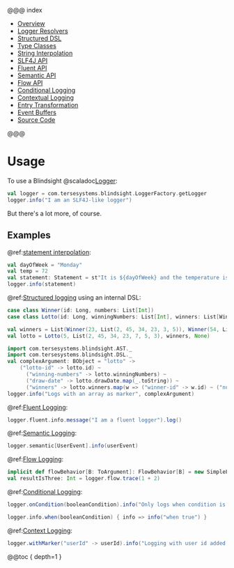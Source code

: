 @@@ index

* [Overview](overview.md)
* [Logger Resolvers](resolvers.md)
* [Structured DSL](dsl.md)
* [Type Classes](typeclasses.md)
* [String Interpolation](interpolation.md)
* [SLF4J API](slf4j.md)
* [Fluent API](fluent.md)
* [Semantic API](semantic.md)
* [Flow API](flow.md)
* [Conditional Logging](conditional.md)
* [Contextual Logging](context.md)
* [Entry Transformation](transform.md)
* [Event Buffers](buffer.md)
* [Source Code](sourcecode.md)

@@@

# Usage

To use a Blindsight @scaladoc[Logger](com.tersesystems.blindsight.Logger):

```scala
val logger = com.tersesystems.blindsight.LoggerFactory.getLogger
logger.info("I am an SLF4J-like logger")
```

But there's a lot more, of course.  

## Examples

@ref:[statement interpolation](interpolation.md):

```scala
val dayOfWeek = "Monday"
val temp = 72 
val statement: Statement = st"It is ${dayOfWeek} and the temperature is ${temp} degrees."
logger.info(statement)
```

@ref:[Structured logging](dsl.md) using an internal DSL:

```scala
case class Winner(id: Long, numbers: List[Int])
case class Lotto(id: Long, winningNumbers: List[Int], winners: List[Winner], drawDate: Option[java.util.Date])

val winners = List(Winner(23, List(2, 45, 34, 23, 3, 5)), Winner(54, List(52, 3, 12, 11, 18, 22)))
val lotto = Lotto(5, List(2, 45, 34, 23, 7, 5, 3), winners, None)

import com.tersesystems.blindsight.AST._
import com.tersesystems.blindsight.DSL._
val complexArgument: BObject = "lotto" ->
    ("lotto-id" -> lotto.id) ~
      ("winning-numbers" -> lotto.winningNumbers) ~
      ("draw-date" -> lotto.drawDate.map(_.toString)) ~
      ("winners" -> lotto.winners.map(w => ("winner-id" -> w.id) ~ ("numbers" -> w.numbers)))
logger.info("Logs with an array as marker", complexArgument)
```

@ref:[Fluent Logging](fluent.md):

```scala
logger.fluent.info.message("I am a fluent logger").log()
```

@ref:[Semantic Logging](semantic.md):

```scala
logger.semantic[UserEvent].info(userEvent)
```

@ref:[Flow Logging](flow.md):

```scala
implicit def flowBehavior[B: ToArgument]: FlowBehavior[B] = new SimpleFlowBehavior 
val resultIsThree: Int = logger.flow.trace(1 + 2)
```

@ref:[Conditional Logging](conditional.md):

```scala
logger.onCondition(booleanCondition).info("Only logs when condition is true")

logger.info.when(booleanCondition) { info => info("when true") }
```

@ref:[Context Logging](context.md):

```scala
logger.withMarker("userId" -> userId).info("Logging with user id added as a context marker!")
```

@@toc { depth=1 }